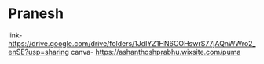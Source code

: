 # Pranesh
link- https://drive.google.com/drive/folders/1JdIYZ1HN6COHswrS77jAQnWWro2_enSE?usp=sharing
canva- https://ashanthoshprabhu.wixsite.com/puma
